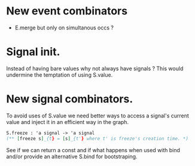
# New event combinators

* E.merge but only on simultanous occs ? 

# Signal init. 

Instead of having bare values why not always have signals ? 
This would undermine the temptation of using S.value.

# New signal combinators. 

To avoid uses of S.value we need better ways to access a 
signal's current value and inject it in an efficient 
way in the graph.

```ocaml
S.freeze : 'a signal -> 'a signal 
(** [freeze s]_{t} = [s]_{t'} where t' is freeze's creation time. *)
```

See if we can return a const and if what happens when used with 
bind and/or provide an alternative S.bind for bootstraping.





